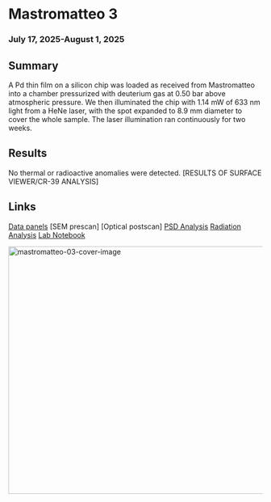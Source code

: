 # Mastromatteo 3
### July 17, 2025-August 1, 2025 
## Summary
A Pd thin film on a silicon chip was loaded as received from Mastromatteo into a chamber pressurized with deuterium gas at 0.50 bar above atmospheric pressure. We then illuminated the chip with 1.14 mW of 633 nm light from a HeNe laser, with the spot expanded to 8.9 mm diameter to cover the whole sample. The laser illumination ran continuously for two weeks. 

## Results
No thermal or radioactive anomalies were detected. [RESULTS OF SURFACE VIEWER/CR-39 ANALYSIS]

## Links
[Data panels](https://nucleonics.mit.edu/data/load-panel.php?filename=completed%20arpa-e%20runs/Mastromatteo3) [SEM prescan] [Optical postscan] [PSD Analysis](https://github.com/project-ida/arpa-e-experiments/blob/main/analysis/mastromatteo-03/mastromatteo-03-PSD-analysis.ipynb) [Radiation Analysis](https://github.com/project-ida/arpa-e-experiments/blob/main/analysis/mastromatteo-03/mastromatteo-03-radiation-pulse-analysis.ipynb) [Lab Notebook](https://docs.google.com/document/d/1M0-0rl_QPKIZ0oZNs8WNMiCvkWDgZa9TXCzasR5Jp1c/edit?usp=sharing)

<img width="788" height="490" alt="mastromatteo-03-cover-image" src="https://github.com/user-attachments/assets/6858d53d-dc5e-459f-a7a6-50f5e9ced283" />



